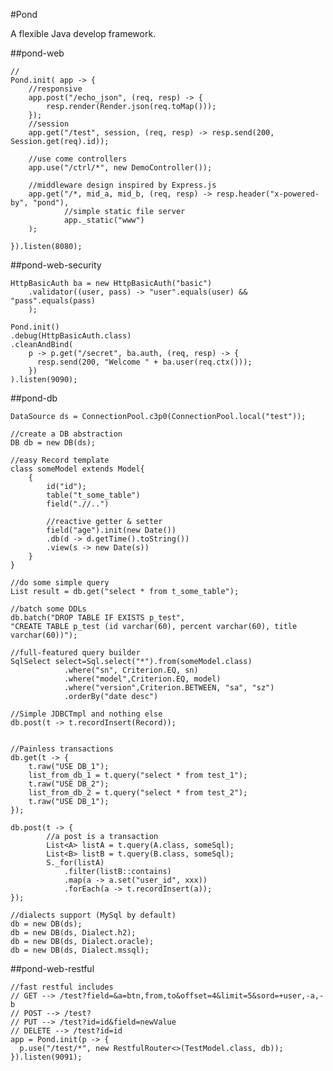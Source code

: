 #Pond

A flexible Java develop framework.

##pond-web

    //
    Pond.init( app -> {
        //responsive
        app.post("/echo_json", (req, resp) -> {
            resp.render(Render.json(req.toMap()));
        });
        //session
        app.get("/test", session, (req, resp) -> resp.send(200, Session.get(req).id));

        //use come controllers
        app.use("/ctrl/*", new DemoController());

        //middleware design inspired by Express.js
        app.get("/*, mid_a, mid_b, (req, resp) -> resp.header("x-powered-by", "pond"),
                //simple static file server
                app._static("www")
        );

    }).listen(8080);

##pond-web-security

    HttpBasicAuth ba = new HttpBasicAuth("basic")
        .validator((user, pass) -> "user".equals(user) && "pass".equals(pass)
        );

    Pond.init()
    .debug(HttpBasicAuth.class)
    .cleanAndBind(
        p -> p.get("/secret", ba.auth, (req, resp) -> {
          resp.send(200, "Welcome " + ba.user(req.ctx()));
        })
    ).listen(9090);

##pond-db

    DataSource ds = ConnectionPool.c3p0(ConnectionPool.local("test"));

    //create a DB abstraction
    DB db = new DB(ds);

    //easy Record template
    class someModel extends Model{
        {
            id("id");
            table("t_some_table")
            field(".//..")

            //reactive getter & setter
            field("age").init(new Date())
            .db(d -> d.getTime().toString())
            .view(s -> new Date(s))
        }
    }

    //do some simple query
    List result = db.get("select * from t_some_table");

    //batch some DDLs
    db.batch("DROP TABLE IF EXISTS p_test",
    "CREATE TABLE p_test (id varchar(60), percent varchar(60), title varchar(60))");

    //full-featured query builder
    SqlSelect select=Sql.select("*").from(someModel.class)
                .where("sn", Criterion.EQ, sn)
                .where("model",Criterion.EQ, model)
                .where("version",Criterion.BETWEEN, "sa", "sz")
                .orderBy("date desc")

    //Simple JDBCTmpl and nothing else
    db.post(t -> t.recordInsert(Record));


    //Painless transactions
    db.get(t -> {
        t.raw("USE DB_1");
        list_from_db_1 = t.query("select * from test_1");
        t.raw("USE DB_2");
        list_from_db_2 = t.query("select * from test_2");
        t.raw("USE DB_1");
    });

    db.post(t -> {
            //a post is a transaction
            List<A> listA = t.query(A.class, someSql);
            List<B> listB = t.query(B.class, someSql);
            S._for(listA)
                .filter(listB::contains)
                .map(a -> a.set("user_id", xxx))
                .forEach(a -> t.recordInsert(a));
    });

    //dialects support (MySql by default)
    db = new DB(ds);
    db = new DB(ds, Dialect.h2);
    db = new DB(ds, Dialect.oracle);
    db = new DB(ds, Dialect.mssql);


##pond-web-restful

    //fast restful includes
    // GET --> /test?field=&a=btn,from,to&offset=4&limit=5&sord=+user,-a,-b
    // POST --> /test?
    // PUT --> /test?id=id&field=newValue
    // DELETE --> /test?id=id
    app = Pond.init(p -> {
      p.use("/test/*", new RestfulRouter<>(TestModel.class, db));
    }).listen(9091);









